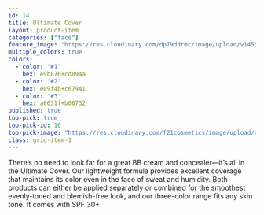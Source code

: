 ```yaml
---
id: 14
title: Ultimate Cover
layout: product-item
categories: ["face"]
feature_image: "https://res.cloudinary.com/dp79ddrmc/image/upload/v1455006447/products/ultimateCover.jpg"
multiple_colors: true
colors:
  - color: '#1'
    hex: e9b876+cd894a
  - color: '#2'
    hex: e09f4b+c67941
  - color: '#3'
    hex: a6631f+b06732
published: true
top-pick: true
top-pick-id: 10
top-pick-image: "https://res.cloudinary.com/f21cosmetics/image/upload/v1487229559/tp-ultimate-cover2.jpg"
class: grid-item-1
---
```

There’s no need to look far for a great BB cream and concealer—it’s all in the Ultimate Cover. Our lightweight formula provides excellent coverage that maintains its color even in the face of sweat and humidity. Both products can either be applied separately or combined for the smoothest evenly-toned and blemish-free look, and our three-color range fits any skin tone. It comes with SPF 30+.
